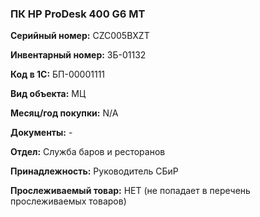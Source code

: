 ### ПК HP ProDesk 400 G6 MT </br>

**Серийный номер:** CZC005BXZT </br>

**Инвентарный номер:** ЗБ-01132 </br>

**Код в 1С:** БП-00001111 </br>

**Вид объекта:** МЦ

**Месяц/год покупки:** N/A </br>

**Документы:** - </br>

**Отдел:** Служба баров и ресторанов </br>

**Принадлежность:** Руководитель СБиР </br>

**Прослеживаемый товар:** НЕТ (не попадает в перечень прослеживаемых товаров)
